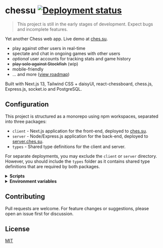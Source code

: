 # chessu [![Deployment status](https://img.shields.io/github/deployments/nizewn/chessu/Production?label=deployment)](https://ches.su)

> This project is still in the early stages of development. Expect bugs and incomplete features.

Yet another Chess web app. Live demo at [ches.su](https://ches.su).

- play against other users in real-time
- spectate and chat in ongoing games with other users
- _optional_ user accounts for tracking stats and game history
- ~~play solo against Stockfish~~ (wip)
- mobile-friendly
- ... and more ([view roadmap](https://github.com/users/nizewn/projects/2))

Built with Next.js 13, Tailwind CSS + daisyUI, react-chessboard, chess.js, Express.js, socket.io and PostgreSQL.

## Configuration

This project is structured as a monorepo using npm workspaces, separated into three packages:

- `client` - Next.js application for the front-end, deployed to [ches.su](https://ches.su).
- `server` - Node/Express.js application for the back-end, deployed to [server.ches.su](https://server.ches.su).
- `types` - Shared type definitions for the client and server.

For separate deployments, you may exclude the `client` or `server` directory. However, you should include the `types` folder as it contains shared type definitions that are required by both packages.

<details><summary><b>Scripts</b></summary><p>

```sh
# install all dependencies, including eslint and prettier for development
npm install

# concurrently run frontend and backend development servers
npm run dev # -w client/server to run only one
```

```sh
# for separate production deployments
npm install -w client
npm install -w server

npm run build -w client
npm run build -w server

npm start -w client
npm start -w server
```

</p></details>

<details><summary><b>Environment variables</b></summary><p>

You may also create a `.env` file in each package directory to set their environment variables.

client:

```env
NEXT_PUBLIC_API_URL=http://localhost:3001 # replace with backend URL
```

server:

```env
CORS_ORIGIN=http://localhost:3000 # replace with frontend URL
PORT=3001
SESSION_SECRET=randomstring # replace for security

# PostgreSQL connection info (required)
PGHOST=db.example.com
PGUSER=exampleuser
PGPASSWORD=examplepassword
PGDATABASE=chessu
```

</p></details>

## Contributing

Pull requests are welcome. For feature changes or suggestions, please open an issue first for discussion.

## License

[MIT](https://github.com/nizewn/chessu/blob/main/LICENSE)
